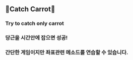 ## 🥕Catch Carrot🥕
### Try to catch only carrot
### 당근을 시간안에 잡으면 성공! 
### 간단한 게임이지만 좌표관련 메소드를 연습할 수 있습니다. 

